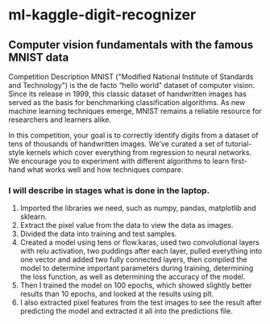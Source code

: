 # ml-kaggle-digit-recognizer

## Computer vision fundamentals with the famous MNIST data

Competition Description
MNIST ("Modified National Institute of Standards and Technology") is the de facto “hello world” dataset of computer vision. Since its release in 1999, this classic dataset of handwritten images has served as the basis for benchmarking classification algorithms. As new machine learning techniques emerge, MNIST remains a reliable resource for researchers and learners alike.

In this competition, your goal is to correctly identify digits from a dataset of tens of thousands of handwritten images. We’ve curated a set of tutorial-style kernels which cover everything from regression to neural networks. We encourage you to experiment with different algorithms to learn first-hand what works well and how techniques compare.

### I will describe in stages what is done in the laptop.

1. Imported the libraries we need, such as numpy, pandas, matplotlib and sklearn.
2. Extract the pixel value from the data to view the data as images.
3. Divided the data into training and test samples.
4. Created a model using tens or flow.karas, used two convolutional layers with relu activation, two puddings after each layer, pulled everything into one vector and added two fully connected layers, then compiled the model to determine important parameters during training, determining the loss function, as well as determining the accuracy of the model.
5. Then I trained the model on 100 epochs, which showed slightly better results than 10 epochs, and looked at the results using plt.
6. I also extracted pixel features from the test images to see the result after predicting the model and extracted it all into the predictions file.
